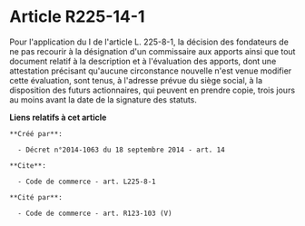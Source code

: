 # Article R225-14-1

Pour l'application du I de l'article L. 225-8-1, la décision des fondateurs de ne pas recourir à la désignation d'un
commissaire aux apports ainsi que tout document relatif à la description et à l'évaluation des apports, dont une attestation
précisant qu'aucune circonstance nouvelle n'est venue modifier cette évaluation, sont tenus, à l'adresse prévue du siège
social, à la disposition des futurs actionnaires, qui peuvent en prendre copie, trois jours au moins avant la date de la
signature des statuts.

**Liens relatifs à cet article**

	**Créé par**:

	  - Décret n°2014-1063 du 18 septembre 2014 - art. 14

	**Cite**:

	  - Code de commerce - art. L225-8-1

	**Cité par**:

	  - Code de commerce - art. R123-103 (V)

